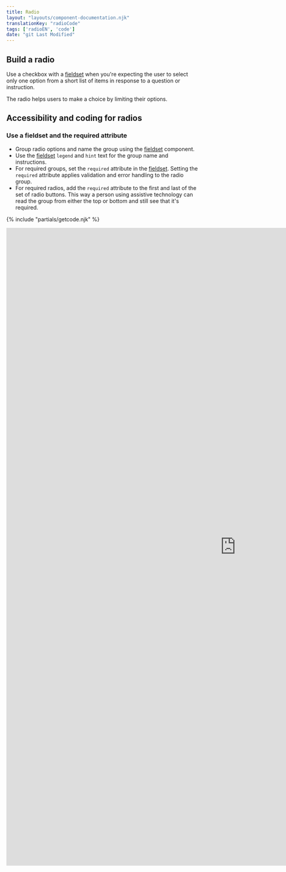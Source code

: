 ```yaml
---
title: Radio
layout: "layouts/component-documentation.njk"
translationKey: "radioCode"
tags: ['radioEN', 'code']
date: "git Last Modified"
---
```


## Build a radio

Use a checkbox with a [fieldset](/en/components/fieldset/) when you're expecting the user to select only one option from a short list of items in response to a question or instruction.

The radio helps users to make a choice by limiting their options.

## Accessibility and coding for radios

### Use a fieldset and the required attribute

- Group radio options and name the group using the [fieldset](/en/components/fieldset) component.
- Use the [fieldset](/en/components/fieldset/) `legend` and `hint` text for the group name and instructions.
- For required groups, set the `required` attribute in the [fieldset](/en/components/fieldset/). Setting the `required` attribute applies validation and error handling to the radio group.
- For required radios, add the `required` attribute to the first and last of the set of radio buttons. This way a person using assistive technology can read the group from either the top or bottom and still see that it's required.

{% include "partials/getcode.njk" %}

<iframe
  title="Overview of gcds-radio properties and events."
  src="https://cds-snc.github.io/gcds-components/?path=/docs/components-radio--default&viewMode=docs&shortcuts=false&singleStory=true"
  width="1200"
  height="1670"
  style="display: block; margin: 0 auto;"
  frameBorder="0"
></iframe>
